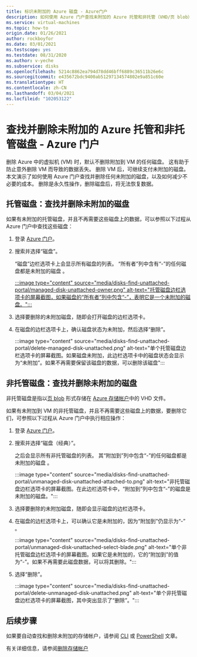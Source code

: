 ```yaml
---
title: 标识未附加的 Azure 磁盘 - Azure门户
description: 如何使用 Azure 门户查找未附加的 Azure 托管和非托管（VHD/页 blob）磁盘。
ms.service: virtual-machines
ms.topic: how-to
origin.date: 01/26/2021
author: rockboyfor
ms.date: 03/01/2021
ms.testscope: yes
ms.testdate: 08/31/2020
ms.author: v-yeche
ms.subservice: disks
ms.openlocfilehash: 5214c8862ea794d78dd46bff6889c36511b26e6c
ms.sourcegitcommit: e435672bdc9400ab51297134574802e9a851c60e
ms.translationtype: HT
ms.contentlocale: zh-CN
ms.lasthandoff: 03/04/2021
ms.locfileid: "102053122"
---
```

<!--Verified Successfully-->
# <a name="find-and-delete-unattached-azure-managed-and-unmanaged-disks---azure-portal"></a>查找并删除未附加的 Azure 托管和非托管磁盘 - Azure 门户

删除 Azure 中的虚拟机 (VM) 时，默认不删除附加到 VM 的任何磁盘。 这有助于防止意外删除 VM 而导致的数据丢失。 删除 VM 后，可继续支付未附加的磁盘。 本文演示了如何使用 Azure 门户查找并删除任何未附加的磁盘，以及如何减少不必要的成本。 删除是永久性操作，删除磁盘后，将无法恢复数据。

## <a name="managed-disks-find-and-delete-unattached-disks"></a>托管磁盘：查找并删除未附加的磁盘

如果有未附加的托管磁盘，并且不再需要这些磁盘上的数据，可以参照以下过程从 Azure 门户中查找这些磁盘：

1. 登录 [Azure 门户](https://portal.azure.cn/)。
1. 搜索并选择“磁盘”。

    “磁盘”边栏选项卡上会显示所有磁盘的列表。 “所有者”列中含有“-”的任何磁盘都是未附加的磁盘 。

    [:::image type="content" source="media/disks-find-unattached-portal/managed-disk-unattached-owner.png" alt-text="托管磁盘边栏选项卡的屏幕截图，如果磁盘的“所有者”列中包含“-”，表明它是一个未附加的磁盘。":::](media/disks-find-unattached-portal/managed-disk-owner-unattached.png#lightbox)

    <!--CUSTOMIZE: REMOVE #lightbox-->
    
1. 选择要删除的未附加磁盘，随即会打开磁盘的边栏选项卡。
1. 在磁盘的边栏选项卡上，确认磁盘状态为未附加，然后选择“删除”。

    :::image type="content" source="media/disks-find-unattached-portal/delete-managed-disk-unattached.png" alt-text="单个托管磁盘边栏选项卡的屏幕截图。如果磁盘未附加，此边栏选项卡中的磁盘状态会显示为“未附加”。如果不再需要保留该磁盘的数据，可以删除该磁盘":::

## <a name="unmanaged-disks-find-and-delete-unattached-disks"></a>非托管磁盘：查找并删除未附加的磁盘

非托管磁盘是指以[页 blob](https://docs.microsoft.com/rest/api/storageservices/understanding-block-blobs--append-blobs--and-page-blobs#about-page-blobs) 形式存储在 [Azure 存储帐户](../storage/common/storage-account-overview.md)中的 VHD 文件。

如果有未附加到 VM 的非托管磁盘，并且不再需要这些磁盘上的数据，要删除它们，可参照以下过程从 Azure 门户中执行相应操作：

1. 登录 [Azure 门户](https://portal.azure.cn/)。
1. 搜索并选择“磁盘（经典）”。

    之后会显示所有非托管磁盘的列表。 其“附加到”列中包含“-”的任何磁盘都是未附加的磁盘 。

    :::image type="content" source="media/disks-find-unattached-portal/unmanaged-disk-unattached-attached-to.png" alt-text="非托管磁盘边栏选项卡的屏幕截图。在此边栏选项卡中，“附加到”列中包含“-”的磁盘是未附加的磁盘。":::

1. 选择要删除的未附加磁盘，随即会显示磁盘的边栏选项卡。

1. 在磁盘的边栏选项卡上，可以确认它是未附加的，因为“附加到”仍显示为“-” 。

    :::image type="content" source="media/disks-find-unattached-portal/unmanaged-disk-unattached-select-blade.png" alt-text="单个非托管磁盘边栏选项卡的屏幕截图。如果它是未附加的，它的“附加到”的值为“-”。如果不再需要此磁盘数据，可以将其删除。":::

1. 选择“删除”。

    :::image type="content" source="media/disks-find-unattached-portal/delete-unmanaged-disk-unattached.png" alt-text="单个非托管磁盘边栏选项卡的屏幕截图，其中突出显示了“删除”。":::

## <a name="next-steps"></a>后续步骤

如果要自动查找和删除未附加的存储帐户，请参阅 [CLI](linux/find-unattached-disks.md) 或 [PowerShell](windows/find-unattached-disks.md) 文章。

<!--Correct on windows/find-unattached-disks.md-->

有关详细信息，请参阅[删除存储帐户](../storage/common/storage-account-create.md#delete-a-storage-account)

<!--NOT AVAILABLE ON and [Identify Orphaned Disks Using PowerShell](https://docs.microsoft.com/archive/blogs/ukplatforms/azure-cost-optimisation-series-identify-orphaned-disks-using-powershell)-->
<!--Update_Description: update meta properties, wording update, update link-->